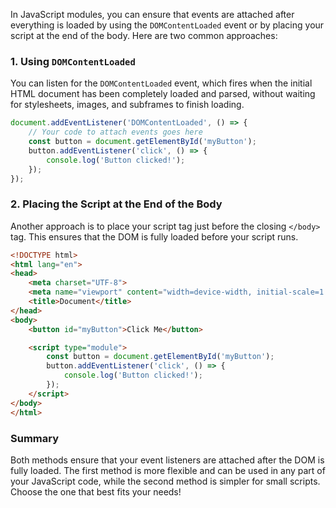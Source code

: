 In JavaScript modules, you can ensure that events are attached after everything is loaded by using the `DOMContentLoaded` event or by placing your script at the end of the body. Here are two common approaches:

### 1. Using `DOMContentLoaded`

You can listen for the `DOMContentLoaded` event, which fires when the initial HTML document has been completely loaded and parsed, without waiting for stylesheets, images, and subframes to finish loading.

```javascript
document.addEventListener('DOMContentLoaded', () => {
    // Your code to attach events goes here
    const button = document.getElementById('myButton');
    button.addEventListener('click', () => {
        console.log('Button clicked!');
    });
});
```

### 2. Placing the Script at the End of the Body

Another approach is to place your script tag just before the closing `</body>` tag. This ensures that the DOM is fully loaded before your script runs.

```html
<!DOCTYPE html>
<html lang="en">
<head>
    <meta charset="UTF-8">
    <meta name="viewport" content="width=device-width, initial-scale=1.0">
    <title>Document</title>
</head>
<body>
    <button id="myButton">Click Me</button>

    <script type="module">
        const button = document.getElementById('myButton');
        button.addEventListener('click', () => {
            console.log('Button clicked!');
        });
    </script>
</body>
</html>
```

### Summary

Both methods ensure that your event listeners are attached after the DOM is fully loaded. The first method is more flexible and can be used in any part of your JavaScript code, while the second method is simpler for small scripts. Choose the one that best fits your needs!